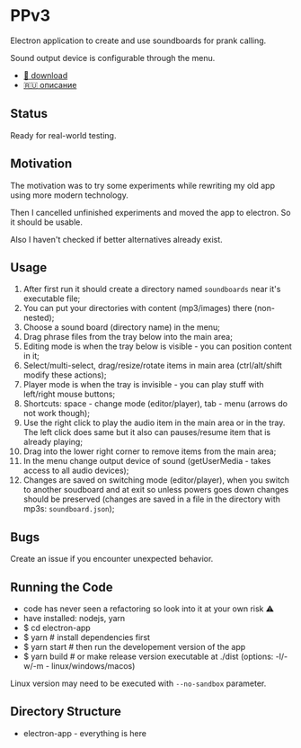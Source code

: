 # PPv3

Electron application to create and use soundboards for prank calling.

Sound output device is configurable through the menu.

* [:open_file_folder: download](https://github.com/sowcow/prank-player/releases)
* [:ru: описание](https://github.com/sowcow/prank-player/wiki/%D0%BE%D0%BF%D0%B8%D1%81%D0%B0%D0%BD%D0%B8%D0%B5)

## Status

Ready for real-world testing.

## Motivation

The motivation was to try some experiments while rewriting
my old app using more modern technology.

Then I cancelled unfinished experiments and moved the app to electron.
So it should be usable.

Also I haven't checked if better alternatives already exist.

## Usage

1. After first run it should create a directory named `soundboards` near it's executable file;
1. You can put your directories with content (mp3/images) there (non-nested);
1. Choose a sound board (directory name) in the menu;
1. Drag phrase files from the tray below into the main area;
1. Editing mode is when the tray below is visible - you can position content in it;
1. Select/multi-select, drag/resize/rotate items in main area (ctrl/alt/shift modify these actions);
1. Player mode is when the tray is invisible - you can play stuff with left/right mouse buttons;
1. Shortcuts: space - change mode (editor/player), tab - menu (arrows do not work though);
1. Use the right click to play the audio item in the main area or in the tray.
   The left click does same but it also can pauses/resume item that is already playing;
1. Drag into the lower right corner to remove items from the main area;
1. In the menu change output device of sound (getUserMedia - takes access to all audio devices);
1. Changes are saved on switching mode (editor/player), when you switch to another soudboard and at exit so unless powers goes down changes should be preserved
   (changes are saved in a file in the directory with mp3s: `soundboard.json`);

## Bugs

Create an issue if you encounter unexpected behavior.

## Running the Code

- code has never seen a refactoring so look into it at your own risk :warning:
- have installed: nodejs, yarn
- $ cd electron-app
- $ yarn        # install dependencies first
- $ yarn start  # then run the developement version of the app
- $ yarn build  # or make release version executable at ./dist (options: -l/-w/-m - linux/windows/macos)

Linux version may need to be executed with `--no-sandbox` parameter.

## Directory Structure

- electron-app - everything is here
